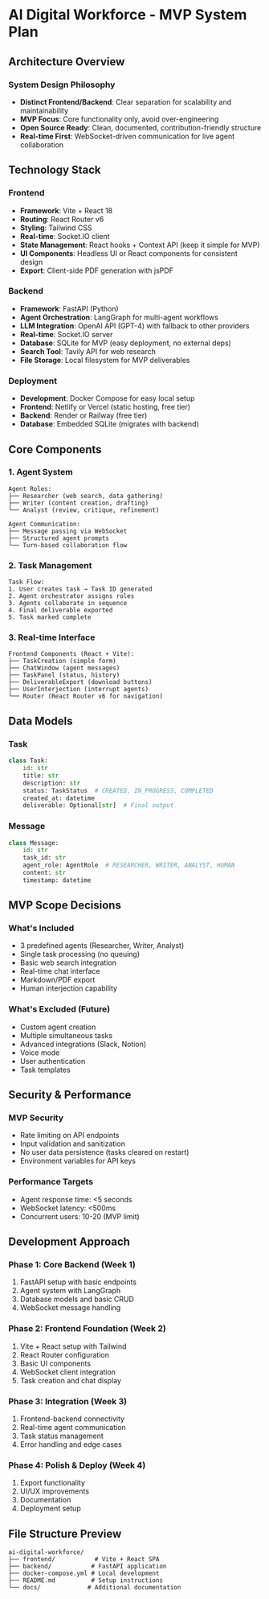 # AI Digital Workforce - MVP System Plan

## Architecture Overview

### System Design Philosophy
- **Distinct Frontend/Backend**: Clear separation for scalability and maintainability
- **MVP Focus**: Core functionality only, avoid over-engineering
- **Open Source Ready**: Clean, documented, contribution-friendly structure
- **Real-time First**: WebSocket-driven communication for live agent collaboration

## Technology Stack

### Frontend
- **Framework**: Vite + React 18
- **Routing**: React Router v6
- **Styling**: Tailwind CSS
- **Real-time**: Socket.IO client
- **State Management**: React hooks + Context API (keep it simple for MVP)
- **UI Components**: Headless UI or React components for consistent design
- **Export**: Client-side PDF generation with jsPDF

### Backend
- **Framework**: FastAPI (Python)
- **Agent Orchestration**: LangGraph for multi-agent workflows
- **LLM Integration**: OpenAI API (GPT-4) with fallback to other providers
- **Real-time**: Socket.IO server
- **Database**: SQLite for MVP (easy deployment, no external deps)
- **Search Tool**: Tavily API for web research
- **File Storage**: Local filesystem for MVP deliverables

### Deployment
- **Development**: Docker Compose for easy local setup
- **Frontend**: Netlify or Vercel (static hosting, free tier)
- **Backend**: Render or Railway (free tier)
- **Database**: Embedded SQLite (migrates with backend)

## Core Components

### 1. Agent System
```
Agent Roles:
├── Researcher (web search, data gathering)
├── Writer (content creation, drafting)
└── Analyst (review, critique, refinement)

Agent Communication:
├── Message passing via WebSocket
├── Structured agent prompts
└── Turn-based collaboration flow
```

### 2. Task Management
```
Task Flow:
1. User creates task → Task ID generated
2. Agent orchestrator assigns roles
3. Agents collaborate in sequence
4. Final deliverable exported
5. Task marked complete
```

### 3. Real-time Interface
```
Frontend Components (React + Vite):
├── TaskCreation (simple form)
├── ChatWindow (agent messages)
├── TaskPanel (status, history)
├── DeliverableExport (download buttons)
├── UserInterjection (interrupt agents)
└── Router (React Router v6 for navigation)
```

## Data Models

### Task
```python
class Task:
    id: str
    title: str
    description: str
    status: TaskStatus  # CREATED, IN_PROGRESS, COMPLETED
    created_at: datetime
    deliverable: Optional[str]  # Final output
```

### Message
```python
class Message:
    id: str
    task_id: str
    agent_role: AgentRole  # RESEARCHER, WRITER, ANALYST, HUMAN
    content: str
    timestamp: datetime
```

## MVP Scope Decisions

### What's Included
- 3 predefined agents (Researcher, Writer, Analyst)
- Single task processing (no queuing)
- Basic web search integration
- Real-time chat interface
- Markdown/PDF export
- Human interjection capability

### What's Excluded (Future)
- Custom agent creation
- Multiple simultaneous tasks
- Advanced integrations (Slack, Notion)
- Voice mode
- User authentication
- Task templates

## Security & Performance

### MVP Security
- Rate limiting on API endpoints
- Input validation and sanitization
- No user data persistence (tasks cleared on restart)
- Environment variables for API keys

### Performance Targets
- Agent response time: <5 seconds
- WebSocket latency: <500ms
- Concurrent users: 10-20 (MVP limit)

## Development Approach

### Phase 1: Core Backend (Week 1)
1. FastAPI setup with basic endpoints
2. Agent system with LangGraph
3. Database models and basic CRUD
4. WebSocket message handling

### Phase 2: Frontend Foundation (Week 2)
1. Vite + React setup with Tailwind
2. React Router configuration
3. Basic UI components
4. WebSocket client integration
5. Task creation and chat display

### Phase 3: Integration (Week 3)
1. Frontend-backend connectivity
2. Real-time agent communication
3. Task status management
4. Error handling and edge cases

### Phase 4: Polish & Deploy (Week 4)
1. Export functionality
2. UI/UX improvements
3. Documentation
4. Deployment setup

## File Structure Preview
```
ai-digital-workforce/
├── frontend/           # Vite + React SPA
├── backend/           # FastAPI application
├── docker-compose.yml # Local development
├── README.md          # Setup instructions
└── docs/             # Additional documentation
```